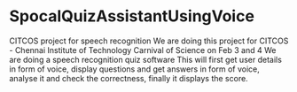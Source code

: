 # SpocalQuizAssistantUsingVoice
CITCOS project for speech recognition
We are doing this project for CITCOS - Chennai Institute of Technology Carnival of Science on Feb 3 and 4
We are doing a speech recognition quiz software
This will first get user details in form of voice, display questions and get answers in form of voice, analyse it and check the correctness, finally it displays the score.
